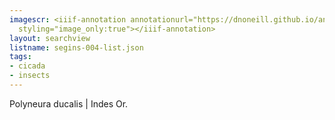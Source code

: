 ```yaml
---
imagescr: <iiif-annotation annotationurl="https://dnoneill.github.io/annotate/annotations/segins-004-005.json"
  styling="image_only:true"></iiif-annotation>
layout: searchview
listname: segins-004-list.json
tags:
- cicada
- insects
---
```

Polyneura ducalis | Indes Or.